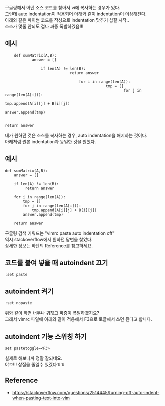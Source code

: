 구글링해서 어떤 소스 코드를 찾아서 vi에 복사하는 경우가 있다.   
그런데 auto indentation이 적용되어 아래와 같이 indentation이 이상해진다.   
아래와 같은 파이썬 코드를 작성으로 indentation 맞추기 삽질 시작..   
소스가 몇줄 안되도 겁나 짜증 폭발하겠음!!!    

## 예시
```
    def sumMatrix(A,B):
            answer = []

                if len(A) != len(B):
                             return answer

                                 for i in range(len(A)):
                                             tmp = []
                                                     for j in range(len(A[i])):
                                                                     tmp.append(A[i][j] + B[i][j])
                                                                             answer.append(tmp)

                                                                                  return answer
```

내가 원하던 것은 소스를 복사하는 경우, auto indentation을 해지하는 것이다.   
아래처럼 원본 indentation과 동일한 것을 원했다.   

## 예시
```
def sumMatrix(A,B):
    answer = []

    if len(A) != len(B):
         return answer

    for i in range(len(A)):
        tmp = []
        for j in range(len(A[i])):
            tmp.append(A[i][j] + B[i][j])
        answer.append(tmp)

    return answer
```

구글링 검색 키워드는 "vimrc paste auto indentation off"  
역시 stackoverflow에서 원하던 답변을 찾았다.  
상세한 정보는 하단의 Reference를 참고하세요.  

## 코드를 붙여 넣을 때 autoindent 끄기
```
:set paste
```

## autoindent 켜기
```
:set nopaste
```

위와 같이 하면 너무나 귀찮고 짜증이 폭발하겠지요?  
그래서 vimrc 파일에 아래와 같이 적용해서 F3으로 토글해서 쓰면 된다고 합니다.  

## autoindent 기능 스위칭 하기
```
set pastetoggle=<F3>
```

실제로 해보니까 정말 잘되네요.  
야호!!! 삽질을 줄일수 있겠다ㅎㅎ  

## Reference
* https://stackoverflow.com/questions/2514445/turning-off-auto-indent-when-pasting-text-into-vim
